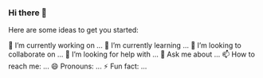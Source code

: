 ### Hi there 👋

<!--
**Aditya-Thakur/Aditya-Thakur** is a ✨ _special_ ✨ repository because its `README.md` (this file) appears on your GitHub profile.
-->
Here are some ideas to get you started:

 🔭 I’m currently working on ...
 🌱 I’m currently learning ...
 👯 I’m looking to collaborate on ...
 🤔 I’m looking for help with ...
 💬 Ask me about ...
 📫 How to reach me: ...
 😄 Pronouns: ...
 ⚡ Fun fact: ...

